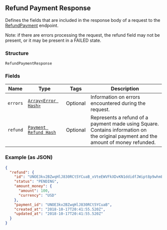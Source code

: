 ## Refund Payment Response

Defines the fields that are included in the response body of
a request to the [RefundPayment](/doc/refunds.md#refundpayment) endpoint.

Note: if there are errors processing the request, the refund field may not be
present, or it may be present in a FAILED state.

### Structure

`RefundPaymentResponse`

### Fields

| Name | Type | Tags | Description |
|  --- | --- | --- | --- |
| `errors` | [`Array<Error Hash>`](/doc/models/error.md) | Optional | Information on errors encountered during the request. |
| `refund` | [`Payment Refund Hash`](/doc/models/payment-refund.md) | Optional | Represents a refund of a payment made using Square. Contains information on<br>the original payment and the amount of money refunded. |

### Example (as JSON)

```json
{
  "refund": {
    "id": "UNOE3kv2BZwqHlJ830RCt5YCuaB_xVteEWVFkXDvKN1ddidfJWipt8p9whmElKT5mZtJ7wZ",
    "status": "PENDING",
    "amount_money": {
      "amount": 100,
      "currency": "USD"
    },
    "payment_id": "UNOE3kv2BZwqHlJ830RCt5YCuaB",
    "created_at": "2018-10-17T20:41:55.520Z",
    "updated_at": "2018-10-17T20:41:55.520Z"
  }
}
```

